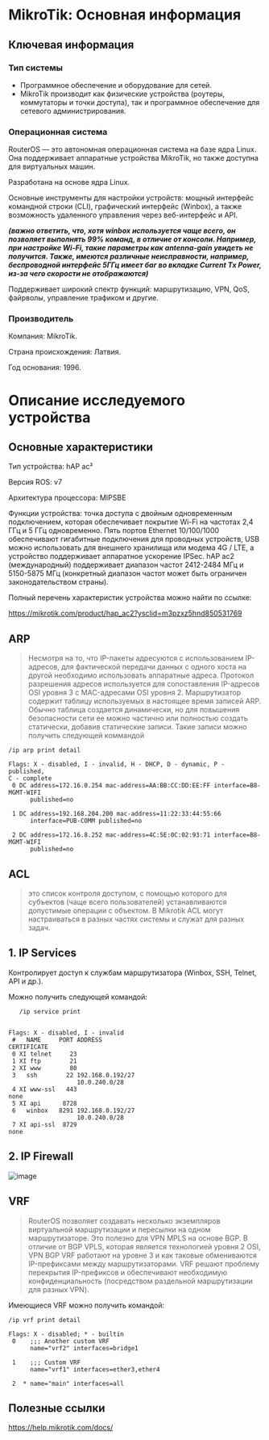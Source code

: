 # MikroTik: Основная информация

## Ключевая информация
### Тип системы
* Программное обеспечение и оборудование для сетей.
* MikroTik производит как физические устройства (роутеры, коммутаторы и точки доступа), так и программное обеспечение для сетевого администрирования.
### Операционная система
RouterOS — это автономная операционная система на базе ядра Linux. Она поддерживает аппаратные устройства MikroTik, но также доступна для виртуальных машин.

  Разработана на основе ядра Linux.

  Основные инструменты для настройки устройств: мощный интерфейс командной строки (CLI), графический интерфейс (Winbox), а также возможность удаленного управления через веб-интерфейс и API. 
  
  ***(важно ответить, что, хотя winbox используется чаще всего, он позволяет выполнять 99% команд, в отличие от консоли. Например, при настройке Wi-Fi, такие параметры как antenna-gain увидеть не получится. Также, имеются различные неисправности, например, беспроводной интерфейс 5ГГц имеет баг во вкладке Current Tx Power, из-за чего скорости не отображаются)***
  
  Поддерживает широкий спектр функций: маршрутизацию, VPN, QoS, файрволы, управление трафиком и другие.

### Производитель

Компания: MikroTik.

Страна происхождения: Латвия.

Год основания: 1996.

# Описание исследуемого устройства

## Основные характеристики
Тип устройства:  hAP ac² 

Версия ROS: v7

Архитектура процессора: MIPSBE

Функции устройства: точка доступа с двойным одновременным подключением, которая обеспечивает покрытие Wi-Fi на частотах 2,4 ГГц и 5 ГГц одновременно. Пять портов Ethernet 10/100/1000 обеспечивают гигабитные подключения для проводных устройств, USB можно использовать для внешнего хранилища или модема 4G / LTE, а устройство поддерживает аппаратное ускорение IPSec.
hAP ac2 (международный) поддерживает диапазон частот 2412-2484 МГц и 5150-5875 МГц (конкретный диапазон частот может быть ограничен законодательством страны).

Полный перечень характеристик устройства можно найти по ссылке:

https://mikrotik.com/product/hap_ac2?ysclid=m3pzxz5hnd850531769

## ARP
> Несмотря на то, что IP-пакеты адресуются с использованием IP-адресов, для фактической передачи данных с одного хоста на другой необходимо использовать аппаратные адреса. Протокол разрешения адресов используется для сопоставления IP-адресов OSI уровня 3 с MAC-адресами OSI уровня 2. Маршрутизатор содержит таблицу используемых в настоящее время записей ARP. Обычно таблица создается динамически, но для повышения безопасности сети ее можно частично или полностью создать статически, добавив статические записи.
Такие записи можно получить следующей коммандой
```
/ip arp print detail
```
```
Flags: X - disabled, I - invalid, H - DHCP, D - dynamic, P - published, 
C - complete 
 0 DC address=172.16.0.254 mac-address=AA:BB:CC:DD:EE:FF interface=B8-MGMT-WIFI 
      published=no 

 1 DC address=192.168.204.200 mac-address=11:22:33:44:55:66 
      interface=PUB-COMM published=no 

 2 DC address=172.16.8.252 mac-address=4C:5E:0C:02:93:71 interface=B8-MGMT-WIFI 
      published=no

```

## ACL
> это список контроля доступом, с помощью которого для субъектов (чаще всего пользователей) устанавливаются допустимые операции с объектом. В Mikrotik ACL могут настраиваться в разных частях системы и служат для разных задач.

## 1. IP Services

   Контролирует доступ к службам маршрутизатора (Winbox, SSH, Telnet, API и др.).

   Можно получить следующей командой:
```
   /ip service print
```
```
  
Flags: X - disabled, I - invalid 
 #   NAME     PORT ADDRESS                                        CERTIFICATE   
 0 XI telnet     23
 1 XI ftp        21
 2 XI www        80
 3   ssh        22 192.168.0.192/27                              
                   10.0.240.0/28                                 
 4 XI www-ssl   443                                                none          
 5 XI api      8728
 6   winbox   8291 192.168.0.192/27                              
                   10.0.240.0/28                                 
 7 XI api-ssl  8729                                                none       
```

## 2. IP Firewall

   ![image](https://github.com/user-attachments/assets/7a39396c-0bc6-4c93-982a-f8da685e21b3)


## VRF
> RouterOS позволяет создавать несколько экземпляров виртуальной маршрутизации и пересылки на одном маршрутизаторе. Это полезно для VPN MPLS на основе BGP. В отличие от BGP VPLS, которая является технологией уровня 2 OSI, VPN BGP VRF работают на уровне 3 и как таковые обмениваются IP-префиксами между маршрутизаторами. VRF решают проблему перекрытия IP-префиксов и обеспечивают необходимую конфиденциальность (посредством раздельной маршрутизации для разных VPN).

Имеющиеся VRF можно получить командой:
```
/ip vrf print detail
```
```
Flags: X - disabled; * - builtin 
 0    ;;; Another custom VRF
      name="vrf2" interfaces=bridge1 

 1    ;;; Custom VRF
      name="vrf1" interfaces=ether3,ether4 

 2  * name="main" interfaces=all
```

## Полезные ссылки
https://help.mikrotik.com/docs/
